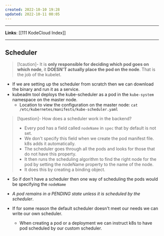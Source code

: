 ```yaml
---
created: 2022-10-10 19:28
updated: 2022-10-11 00:05
---
```

---
**Links**: [[111 KodeCloud Index]]

---
## Scheduler
> [!caution]- It is **only responsible for deciding which pod goes on which node**, it **DOESN'T actually place the pod on the node**. 
> That is the job of the kubelet.

- If we are setting up the scheduler from scratch then we can download the binary and run it as a service.
- kubeadm tool deploys the kube-scheduler as a pod in the `kube-system` namespace on the master node.
	- Location to view the configuration on the master node: `cat /etc/kubernetes/manifests/kube-scheduler.yaml` 

> [!question]- How does a scheduler work in the backend?
> - Every pod has a field called `nodeName` in `spec` that by default is not set. 
> - We don't specify this field when we create the pod manifest file. k8s adds it automatically.
> - The scheduler goes through all the pods and looks for those that do not have this property.
> - It then runs the scheduling algorithm to find the right node for the pod by setting the nodeName property to the name of the node.
> - It does this by creating a binding object.

- So if don't have a scheduler then one way of scheduling the pods would be specifying the `nodeName`
- *A pod remains in a PENDING state unless it is scheduled by the scheduler*.

- If for some reason the default scheduler doesn't meet our needs we can write our own scheduler.
	- When creating a pod or a deployment we can instruct k8s to have pod scheduled by our custom scheduler.
